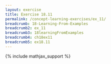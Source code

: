 ```yaml
---
layout: exercise
title: Exercise 18.11
permalink: /concept-learning-exercises/ex_11/
breadcrumb: 18-Learning-From-Examples
breadcrumb2: ex_11
breadcrumb3: 18learningFromExamples
breadcrumb4: ch18ex11
breadcrumb5: ex18.11
---
```


{% include mathjax_support %}

